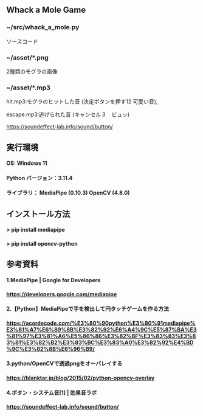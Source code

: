 ## Whack a Mole Game
### ~/src/whack_a_mole.py
ソースコード
### ~/asset/*.png
2種類のモグラの画像
### ~/asset/*.mp3
hit.mp3:モグラのヒットした音 (決定ボタンを押す12 可愛い音),

escape.mp3:逃げられた音 (キャンセル３　ビュッ)

https://soundeffect-lab.info/sound/button/

## 実行環境
#### OS: Windows 11
#### Python バージョン：3.11.4
#### ライブラリ： MediaPipe (0.10.3) OpenCV (4.8.0)
## インストール方法
#### > pip install mediapipe
#### > pip install opencv-python

## 参考資料
#### 1.MediaPipe | Google for Developers
#### https://developers.google.com/mediapipe

#### 2.【Python】MediaPipeで手を検出して円タッチゲームを作る方法
#### https://acordecode.com/%E3%80%90python%E3%80%91mediapipe%E3%81%A7%E6%89%8B%E3%82%92%E6%A4%9C%E5%87%BA%E3%81%97%E3%81%A6%E5%86%86%E3%82%BF%E3%83%83%E3%83%81%E3%82%B2%E3%83%BC%E3%83%A0%E3%82%92%E4%BD%9C%E3%82%8B%E6%96%B9/

#### 3.python/OpenCVで透過pngをオーバレイする
#### https://blanktar.jp/blog/2015/02/python-opencv-overlay

#### 4.ボタン・システム音[1] | 効果音ラボ
#### https://soundeffect-lab.info/sound/button/
